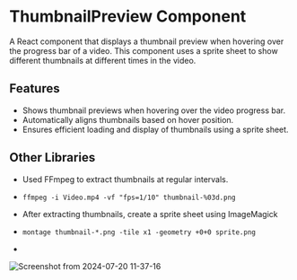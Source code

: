 # ThumbnailPreview Component

A React component that displays a thumbnail preview when hovering over the progress bar of a video. This component uses a sprite sheet to show different thumbnails at different times in the video.

## Features

- Shows thumbnail previews when hovering over the video progress bar.
- Automatically aligns thumbnails based on hover position.
- Ensures efficient loading and display of thumbnails using a sprite sheet.

## Other Libraries
- Used FFmpeg to extract thumbnails at regular intervals.
-  ```ffmpeg -i Video.mp4 -vf "fps=1/10" thumbnail-%03d.png```
- After extracting thumbnails, create a sprite sheet using ImageMagick
-  ```montage thumbnail-*.png -tile x1 -geometry +0+0 sprite.png```

-  
![Screenshot from 2024-07-20 11-37-16](https://github.com/user-attachments/assets/34e8f1a9-830c-4614-92b8-9d3f3119be6b)




